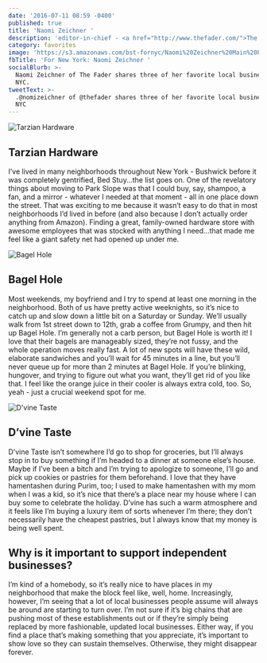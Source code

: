 ```yaml
---
date: '2016-07-11 08:59 -0400'
published: true
title: 'Naomi Zeichner '
description: 'editor-in-chief - <a href="http://www.thefader.com/">The Fader</a>'
category: favorites
image: 'https://s3.amazonaws.com/bst-fornyc/Naomi%20Zeichner%20Main%20Portrait.jpg'
fbTitle: 'For New York: Naomi Zeichner '
socialBlurb: >-
  Naomi Zeichner of The Fader shares three of her favorite local businesses in
  NYC.
tweetText: >-
  .@nomizeichner of @thefader shares three of her favorite local businesses in
  NYC
---
```

![Tarzian Hardware](https://s3.amazonaws.com/bst-fornyc/Naomi%20Zeichner%20Tarzian%20Hardware.jpg)

## Tarzian Hardware

I’ve lived in many neighborhoods throughout New York - Bushwick before it was completely gentrified, Bed Stuy...the list goes on. One of the revelatory things about moving to Park Slope was that I could buy, say, shampoo, a fan, and a mirror - whatever I needed at that moment - all in one place down the street. That was exciting to me because it wasn’t easy to do that in most neighborhoods I’d lived in before (and also because I don’t actually order anything from Amazon). Finding a great, family-owned hardware store with awesome employees that was stocked with anything I need...that made me feel like a giant safety net had opened up under me.

![Bagel Hole](https://s3.amazonaws.com/bst-fornyc/Naomi%20Zeichner%20Bagel%20Hole.jpg)

## Bagel Hole

Most weekends, my boyfriend and I try to spend at least one morning in the neighborhood. Both of us have pretty active weeknights, so it’s nice to catch up and slow down a little bit on a Saturday or Sunday. We’ll usually walk from 1st street down to 12th, grab a coffee from Grumpy, and then hit up Bagel Hole. I’m generally not a carb person, but Bagel Hole is worth it! I love that their bagels are manageably sized, they’re not fussy, and the whole operation moves really fast. A lot of new spots will have these wild, elaborate sandwiches and you’ll wait for 45 minutes in a line, but you’ll never queue up for more than 2 minutes at Bagel Hole. If you’re blinking, hungover, and trying to figure out what you want, they’ll get rid of you like that. I feel like the orange juice in their cooler is always extra cold, too. So, yeah - just a crucial weekend spot for me.

![D'vine Taste](https://s3.amazonaws.com/bst-fornyc/Naomi%20Zeichner%20D'Vine%20Taste%20Main.jpg)

## D’vine Taste

D’vine Taste isn’t somewhere I’d go to shop for groceries, but I’ll always stop in to buy something if I’m headed to a dinner at someone else’s house. Maybe if I’ve been a bitch and I’m trying to apologize to someone, I’ll go and pick up cookies or pastries for them beforehand. I love that they have hamentashen during Purim, too; I used to make hamentashen with my mom when I was a kid, so it’s nice that there’s a place near my house where I can buy some to celebrate the holiday. D’vine has such a warm atmosphere and it feels like I’m buying a luxury item of sorts whenever I’m there; they don’t necessarily have the cheapest pastries, but I always know that my money is being well spent.


## Why is it important to support independent businesses?

I’m kind of a homebody, so it’s really nice to have places in my neighborhood that make the block feel like, well, home. Increasingly, however, I’m seeing that a lot of local businesses people assume will always be around are starting to turn over. I’m not sure if it’s big chains that are pushing most of these establishments out or if they’re simply being replaced by more fashionable, updated local businesses. Either way, if you find a place that’s making something that you appreciate, it’s important to show love so they can sustain themselves. Otherwise, they might disappear forever.
